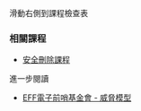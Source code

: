 [Title]: # (現在怎樣?)
[Difficulty]: # (初學者)
[Order]: # (3)

滑動右側到課程檢查表

### 相關課程

* [安全刪除課程](umbrella://lesson/safely-deleting)

進一步閱讀

* [EFF電子前哨基金會 - 威脅模型](https://ssd.eff.org/en/module/introduction-threat-modeling)